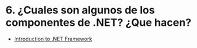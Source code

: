 # 6. ¿Cuales son algunos de los componentes de .NET? ¿Que hacen?

- [Introduction to .NET Framework](https://www.javatpoint.com/vb-net-dot-net-framework-introduction)
